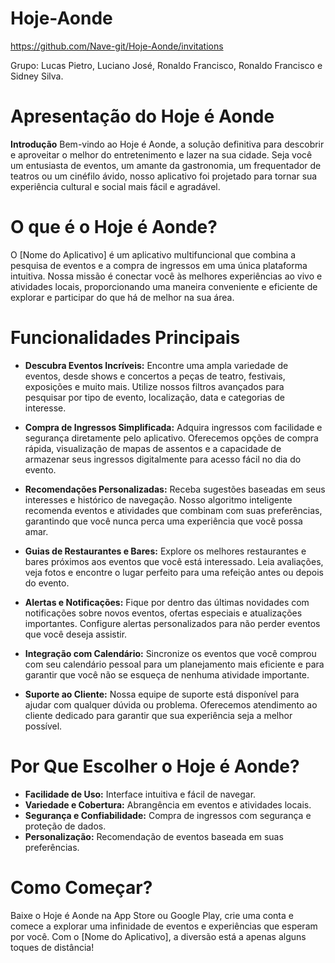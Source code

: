 # Hoje-Aonde
https://github.com/Nave-git/Hoje-Aonde/invitations

Grupo: Lucas Pietro, Luciano José, Ronaldo Francisco, Ronaldo Francisco e Sidney Silva.

# Apresentação do Hoje é Aonde

**Introdução**
Bem-vindo ao Hoje é Aonde, a solução definitiva para descobrir e aproveitar o melhor do entretenimento e lazer na sua cidade. Seja você um entusiasta de eventos, um amante da gastronomia, um frequentador de teatros ou um cinéfilo ávido, nosso aplicativo foi projetado para tornar sua experiência cultural e social mais fácil e agradável.

# O que é o Hoje é Aonde?
O [Nome do Aplicativo] é um aplicativo multifuncional que combina a pesquisa de eventos e a compra de ingressos em uma única plataforma intuitiva. Nossa missão é conectar você às melhores experiências ao vivo e atividades locais, proporcionando uma maneira conveniente e eficiente de explorar e participar do que há de melhor na sua área.

# Funcionalidades Principais

- **Descubra Eventos Incríveis:**
  Encontre uma ampla variedade de eventos, desde shows e concertos a peças de teatro, festivais, exposições e muito mais. Utilize nossos filtros avançados para pesquisar por tipo de evento, localização, data e categorias de interesse.

- **Compra de Ingressos Simplificada:**
  Adquira ingressos com facilidade e segurança diretamente pelo aplicativo. Oferecemos opções de compra rápida, visualização de mapas de assentos e a capacidade de armazenar seus ingressos digitalmente para acesso fácil no dia do evento.

- **Recomendações Personalizadas:**
  Receba sugestões baseadas em seus interesses e histórico de navegação. Nosso algoritmo inteligente recomenda eventos e atividades que combinam com suas preferências, garantindo que você nunca perca uma experiência que você possa amar.

- **Guias de Restaurantes e Bares:**
  Explore os melhores restaurantes e bares próximos aos eventos que você está interessado. Leia avaliações, veja fotos e encontre o lugar perfeito para uma refeição antes ou depois do evento.

- **Alertas e Notificações:**
  Fique por dentro das últimas novidades com notificações sobre novos eventos, ofertas especiais e atualizações importantes. Configure alertas personalizados para não perder eventos que você deseja assistir.

- **Integração com Calendário:**
  Sincronize os eventos que você comprou com seu calendário pessoal para um planejamento mais eficiente e para garantir que você não se esqueça de nenhuma atividade importante.

- **Suporte ao Cliente:**
  Nossa equipe de suporte está disponível para ajudar com qualquer dúvida ou problema. Oferecemos atendimento ao cliente dedicado para garantir que sua experiência seja a melhor possível.

# Por Que Escolher o Hoje é Aonde?
- **Facilidade de Uso:** Interface intuitiva e fácil de navegar.
- **Variedade e Cobertura:** Abrangência em eventos e atividades locais.
- **Segurança e Confiabilidade:** Compra de ingressos com segurança e proteção de dados.
- **Personalização:** Recomendação de eventos baseada em suas preferências.

# Como Começar?
Baixe o Hoje é Aonde na App Store ou Google Play, crie uma conta e comece a explorar uma infinidade de eventos e experiências que esperam por você. Com o [Nome do Aplicativo], a diversão está a apenas alguns toques de distância!

